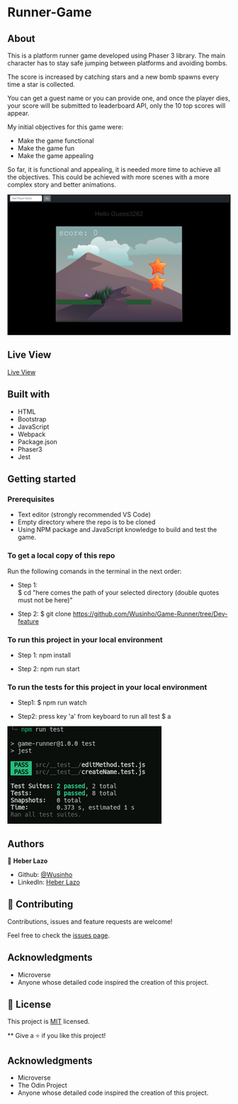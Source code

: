 # Runner-Game

## About

This is a platform runner game developed using Phaser 3 library. The main character has to stay safe jumping between platforms and avoiding bombs.

The score is increased by catching stars and a new bomb spawns every time a star is collected.

You can get a guest name or you can provide one, and once the player dies, your score will be submitted to leaderboard API, only the 10 top scores will appear.

My initial objectives for this game were:

- Make the game functional
- Make the game fun
- Make the game appealing

So far, it is functional and appealing, it is needed more time to achieve all the objectives. 
This could be achieved with more scenes with a more complex story and better animations.


![screenshot](./assets/ScreenShot.png)

## Live View

[Live View](https://60da4ea939b16a0007df9f39--cranky-rosalind-3f540f.netlify.app/)

## Built with

- HTML
- Bootstrap
- JavaScript
- Webpack
- Package.json
- Phaser3
- Jest

## Getting started

### Prerequisites

- Text editor (strongly recommended VS Code)
- Empty directory where the repo is to be cloned
- Using NPM package and JavaScript knowledge to build and test the game.

### To get a local copy of this repo

Run the following comands in the terminal in the next order:

- Step 1:  
  $ cd "here comes the path of your selected directory (double quotes must not be here)"

- Step 2:
  $ git clone https://github.com/Wusinho/Game-Runner/tree/Dev-feature

### To run this project in your local environment

- Step 1:
  npm install

- Step 2:
  npm run start

### To run the tests for this project in your local environment

- Step1:
  $ npm run watch

- Step2:
  press key 'a' from keyboard to run all test
  $ a

![screenshot](./assets/Test-pass.png)

## Authors

👤 **Heber Lazo**

- Github: [@Wusinho](https://github.com/Wusinho)
- LinkedIn: [Heber Lazo](https://www.linkedin.com/in/heber-lazo-benza-523266133/)

## 🤝 Contributing

Contributions, issues and feature requests are welcome!

Feel free to check the [issues page](https://github.com/Wusinho/Game-Runner/issues).

## Acknowledgments

- Microverse
- Anyone whose detailed code inspired the creation of this project.

## 📝 License

This project is [MIT](LICENSE) licensed.

\*\*
Give a ⭐️ if you like this project!

## Acknowledgments

- Microverse
- The Odin Project
- Anyone whose detailed code inspired the creation of this project.

